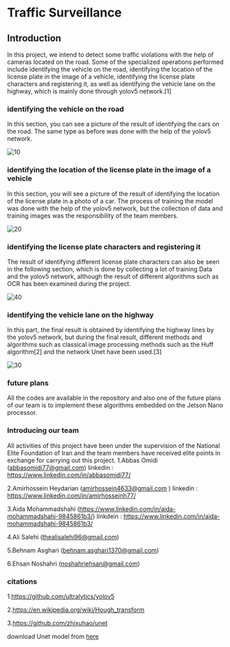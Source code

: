 # Traffic Surveillance

## Introduction
In this project, we intend to detect some traffic violations with the help of cameras located on the road.
Some of the specialized operations performed include identifying the vehicle on the road, identifying the location of the license plate in the image of a vehicle, identifying the license plate characters and registering it, as well as identifying the vehicle lane on the highway, which is mainly done through yolov5 network.[1]

### identifying the vehicle on the road
In this section, you can see a picture of the result of identifying the cars on the road. The same type as before was done with the help of the yolov5 network.

![10](https://user-images.githubusercontent.com/61683254/117567325-12808c80-b0d1-11eb-906c-80c51df0fde1.PNG)


### identifying the location of the license plate in the image of a vehicle
In this section, you will see a picture of the result of identifying the location of the license plate in a photo of a car.
The process of training the model was done with the help of the yolov5 network, but the collection of data and training images was the responsibility of the team members. 

![20](https://user-images.githubusercontent.com/61683254/117567443-a94d4900-b0d1-11eb-9653-d4ec5f55b8c5.PNG)

### identifying the license plate characters and registering it
The result of identifying different license plate characters can also be seen in the following section, which is done by collecting a lot of training Data and the yolov5 network, although the result of different algorithms such as OCR has been examined during the project.

![40](https://user-images.githubusercontent.com/61683254/117567713-8d967280-b0d2-11eb-99cf-084b9f4dd8e6.PNG)


### identifying the vehicle lane on the highway
In this part, the final result is obtained by identifying the highway lines by the yolov5 network, but during the final result, different methods and algorithms such as classical image processing methods such as the Huff algorithm[2] and the network Unet have been used.[3]

![30](https://user-images.githubusercontent.com/61683254/117567846-4361c100-b0d3-11eb-909e-062b24d50791.PNG)

### future plans
All the codes are available in the repository and also one of the future plans of our team is to implement these algorithms embedded on the Jetson Nano processor.

### Introducing our team
All activities of this project have been under the supervision of the National Elite Foundation of Iran and the team members have received elite points in exchange for carrying out this project.
1.Abbas Omidi (abbasomidi77@gmail.com)
linkedin : https://www.linkedin.com/in/abbasomidi77/

2.Amirhossein Heydarian (amirhossein4633@gmail.com )
linkedin : https://www.linkedin.com/in/amirhosseinh77/

3.Aida Mohammadshahi (https://www.linkedin.com/in/aida-mohammadshahi-9845861b3/)
linkdein : https://www.linkedin.com/in/aida-mohammadshahi-9845861b3/

4.Ali Salehi (thealisalehi96@gmail.com)

5.Behnam Asghari (behnam.asghari1370@gmail.com)

6.Ehsan Noshahri (noshahriehsan@gmail.com)

### citations
1.https://github.com/ultralytics/yolov5

2.https://en.wikipedia.org/wiki/Hough_transform

3.https://github.com/zhixuhao/unet

download Unet model from [here](https://drive.google.com/file/d/1P-LwX_eisBQULqKOQajFWTH011QPLutS/view?usp=sharing)
